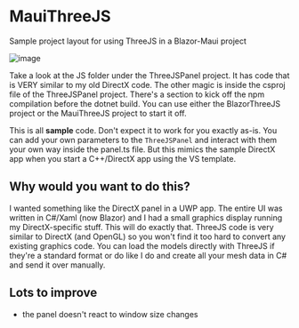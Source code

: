 # MauiThreeJS
Sample project layout for using ThreeJS in a Blazor-Maui project

![image](https://user-images.githubusercontent.com/7821384/139748537-c0efdc08-96fd-4ca3-b531-bc1b1827d47d.png)


Take a look at the JS folder under the ThreeJSPanel project.  It has code that is VERY similar to my old DirectX code.  The other magic is inside the csproj file of the ThreeJSPanel project.  There's a section to kick off the npm compilation before the dotnet build.  You can use either the BlazorThreeJS project or the MauiThreeJS project to start it off.  

This is all **sample** code.  Don't expect it to work for you exactly as-is.  You can add your own parameters to the `ThreeJSPanel` and interact with them your own way inside the panel.ts file.  But this mimics the sample DirectX app when you start a C++/DirectX app using the VS template.

## Why would you want to do this?

I wanted something like the DirectX panel in a UWP app.  The entire UI was written in C#/Xaml (now Blazor) and I had a small graphics display running my DirectX-specific stuff.  This will do exactly that. ThreeJS code is very similar to DirectX (and OpenGL) so you won't find it too hard to convert any existing graphics code.  You can load the models directly with ThreeJS if they're a standard format or do like I do and create all your mesh data in C# and send it over manually.

## Lots to improve

- the panel doesn't react to window size changes

